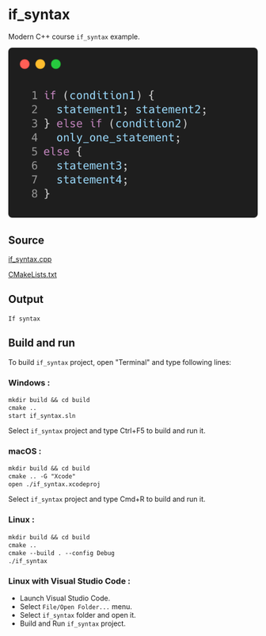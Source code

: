 # if_syntax

Modern C++ course `if_syntax` example.

![if_syntax](../../../docs/pictures/language_basics/if_syntax.png)

## Source

[if_syntax.cpp](if_syntax.cpp)

[CMakeLists.txt](CMakeLists.txt)

## Output

```
If syntax
```

## Build and run

To build `if_syntax` project, open "Terminal" and type following lines:

### Windows :

``` shell
mkdir build && cd build
cmake .. 
start if_syntax.sln
```

Select `if_syntax` project and type Ctrl+F5 to build and run it.

### macOS :

``` shell
mkdir build && cd build
cmake .. -G "Xcode"
open ./if_syntax.xcodeproj
```

Select `if_syntax` project and type Cmd+R to build and run it.

### Linux :

``` shell
mkdir build && cd build
cmake .. 
cmake --build . --config Debug
./if_syntax
```

### Linux with Visual Studio Code :

* Launch Visual Studio Code.
* Select `File/Open Folder...` menu.
* Select `if_syntax` folder and open it.
* Build and Run `if_syntax` project.
